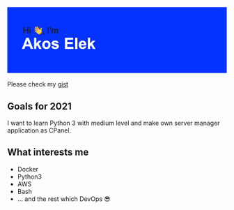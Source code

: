 <img src="/index.png"/>

Please check my [gist](https://gist.github.com/akose73)

## Goals for 2021

I want to learn Python 3 with medium level and make own server manager application as CPanel.

## What interests me
* Docker
* Python3
* AWS
* Bash
* ... and the rest which DevOps :sunglasses:

